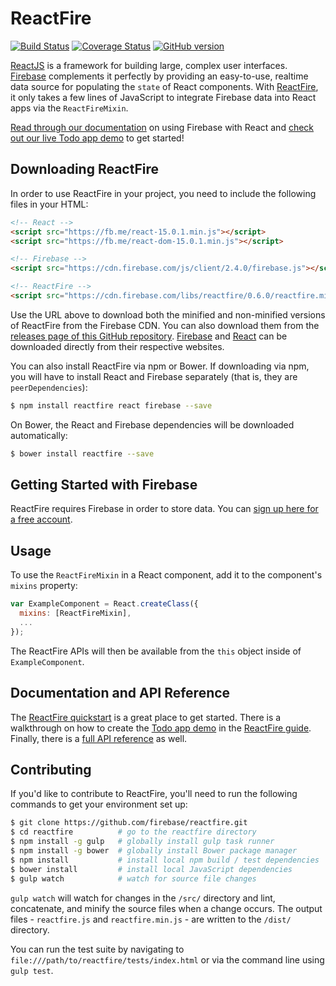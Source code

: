 # ReactFire

[![Build Status](https://travis-ci.org/firebase/reactfire.svg?branch=master)](https://travis-ci.org/firebase/reactfire)
[![Coverage Status](https://coveralls.io/repos/firebase/reactfire/badge.svg?branch=master&service=github)](https://coveralls.io/github/firebase/reactfire?branch=master)
[![GitHub version](https://badge.fury.io/gh/firebase%2Freactfire.svg)](http://badge.fury.io/gh/firebase%2Freactfire)

[ReactJS](http://facebook.github.io/react/) is a framework for building large, complex user
interfaces. [Firebase](http://www.firebase.com/?utm_source=reactfire) complements it perfectly
by providing an easy-to-use, realtime data source for populating the `state` of React components.
With [ReactFire](https://www.firebase.com/docs/web/libraries/react/?utm_source=reactfire), it only
takes a few lines of JavaScript to integrate Firebase data into React apps via the `ReactFireMixin`.

[Read through our documentation](https://www.firebase.com/docs/web/libraries/react/?utm_source=reactfire)
on using Firebase with React and [check out our live Todo app demo](https://reactfiretodoapp.firebaseapp.com/)
to get started!


## Downloading ReactFire

In order to use ReactFire in your project, you need to include the following files in your HTML:

```html
<!-- React -->
<script src="https://fb.me/react-15.0.1.min.js"></script>
<script src="https://fb.me/react-dom-15.0.1.min.js"></script>

<!-- Firebase -->
<script src="https://cdn.firebase.com/js/client/2.4.0/firebase.js"></script>

<!-- ReactFire -->
<script src="https://cdn.firebase.com/libs/reactfire/0.6.0/reactfire.min.js"></script>
```

Use the URL above to download both the minified and non-minified versions of ReactFire from the
Firebase CDN. You can also download them from the
[releases page of this GitHub repository](https://github.com/firebase/reactfire/releases).
[Firebase](https://www.firebase.com/docs/web/quickstart.html?utm_source=reactfire) and
[React](http://facebook.github.io/react/downloads.html) can be downloaded directly from their
respective websites.

You can also install ReactFire via npm or Bower. If downloading via npm, you will have to install
React and Firebase separately (that is, they are `peerDependencies`):

```bash
$ npm install reactfire react firebase --save
```

On Bower, the React and Firebase dependencies will be downloaded automatically:


```bash
$ bower install reactfire --save
```


## Getting Started with Firebase

ReactFire requires Firebase in order to store data. You can
[sign up here for a free account](https://www.firebase.com/signup/?utm_source=reactfire).


## Usage

To use the `ReactFireMixin` in a React component, add it to the component's `mixins` property:

```javascript
var ExampleComponent = React.createClass({
  mixins: [ReactFireMixin],
  ...
});
```

The ReactFire APIs will then be available from the `this` object inside of `ExampleComponent`.


## Documentation and API Reference

The [ReactFire quickstart](https://www.firebase.com/docs/web/libraries/react/quickstart.html?utm_source=reactfire)
is a great place to get started. There is a walkthrough on how to create the
[Todo app demo](https://reactfiretodoapp.firebaseapp.com/) in the
[ReactFire guide](https://www.firebase.com/docs/web/libraries/react/guide.html?utm_source=reactfire).
Finally, there is a [full API reference](https://www.firebase.com/docs/web/libraries/react/api.html?utm_source=reactfire)
as well.


## Contributing

If you'd like to contribute to ReactFire, you'll need to run the following commands to get your
environment set up:

```bash
$ git clone https://github.com/firebase/reactfire.git
$ cd reactfire          # go to the reactfire directory
$ npm install -g gulp   # globally install gulp task runner
$ npm install -g bower  # globally install Bower package manager
$ npm install           # install local npm build / test dependencies
$ bower install         # install local JavaScript dependencies
$ gulp watch            # watch for source file changes
```

`gulp watch` will watch for changes in the `/src/` directory and lint, concatenate, and minify the
source files when a change occurs. The output files - `reactfire.js` and `reactfire.min.js` - are
written to the `/dist/` directory.

You can run the test suite by navigating to `file:///path/to/reactfire/tests/index.html` or via the
command line using `gulp test`.
